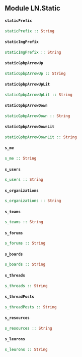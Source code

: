 ## Module LN.Static

#### `staticPrefix`

``` purescript
staticPrefix :: String
```

#### `staticImgPrefix`

``` purescript
staticImgPrefix :: String
```

#### `staticGpbpArrowUp`

``` purescript
staticGpbpArrowUp :: String
```

#### `staticGpbpArrowUpLit`

``` purescript
staticGpbpArrowUpLit :: String
```

#### `staticGpbpArrowDown`

``` purescript
staticGpbpArrowDown :: String
```

#### `staticGpbpArrowDownLit`

``` purescript
staticGpbpArrowDownLit :: String
```

#### `s_me`

``` purescript
s_me :: String
```

#### `s_users`

``` purescript
s_users :: String
```

#### `s_organizations`

``` purescript
s_organizations :: String
```

#### `s_teams`

``` purescript
s_teams :: String
```

#### `s_forums`

``` purescript
s_forums :: String
```

#### `s_boards`

``` purescript
s_boards :: String
```

#### `s_threads`

``` purescript
s_threads :: String
```

#### `s_threadPosts`

``` purescript
s_threadPosts :: String
```

#### `s_resources`

``` purescript
s_resources :: String
```

#### `s_leurons`

``` purescript
s_leurons :: String
```


